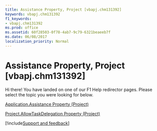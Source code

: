 ```yaml
---
title: Assistance Property, Project [vbapj.chm131392]
keywords: vbapj.chm131392
f1_keywords:
- vbapj.chm131392
ms.prod: office
ms.assetid: 60f28503-0f78-4ab7-9c79-6321beaeeb7f
ms.date: 06/08/2017
localization_priority: Normal
---
```



# Assistance Property, Project [vbapj.chm131392]

Hi there! You have landed on one of our F1 Help redirector pages. Please select the topic you were looking for below.

[Application.Assistance Property (Project)](https://msdn.microsoft.com/library/f53bf107-9fd1-78f9-f8db-0b8c2acc5f72%28Office.15%29.aspx)

[Project.AllowTaskDelegation Property (Project)](https://msdn.microsoft.com/library/ff8501bf-28a0-c53b-36a6-a697f5e160b7%28Office.15%29.aspx)

[!include[Support and feedback](~/includes/feedback-boilerplate.md)]